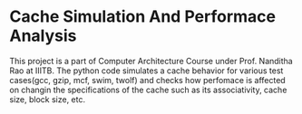 # Cache Simulation And Performace Analysis
This project is a part of Computer Architecture Course under Prof. Nanditha Rao at IIITB.
The python code simulates a cache behavior for various test cases(gcc, gzip, mcf, swim, twolf) and checks how perfomace is affected on changin the specifications of the cache such as its associativity, cache size, block size, etc.
